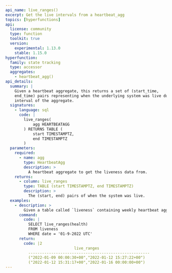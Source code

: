 ```yaml
---
api_name: live_ranges()
excerpt: Get the live intervals from a heartbeat_agg
topics: [hyperfunctions]
api:
  license: community
  type: function
  toolkit: true
  version:
    experimental: 1.13.0
    stable: 1.15.0
hyperfunction:
  family: state tracking
  type: accessor
  aggregates:
    - heartbeat_agg()
api_details:
  summary: |
    Given a heartbeat aggregate, this returns a set of (start_time,
    end_time) pairs representing when the underlying system was live during the
    interval of the aggregate.
  signatures:
    - language: sql
      code: |
        live_ranges(
            agg HEARTBEATAGG
        ) RETURNS TABLE (
            start TIMESTAMPTZ,
            end TIMESTAMPTZ
        )
  parameters:
    required:
      - name: agg
        type: HeartbeatAgg
        description: >
          A heartbeat aggregate to get the liveness data from.
    returns:
      - column: live_ranges
        type: TABLE (start TIMESTAMPTZ, end TIMESTAMPTZ)
        description: >
          The (start, end) pairs of when the system was live.
  examples:
    - description: >
        Given a table called `liveness` containing weekly heartbeat aggregates in column `health` with timestamp column `date`, we can use the following to get the intervals where the system was live during the week of Jan 9, 2022.
      command:
        code: |
          SELECT live_ranges(health)
          FROM liveness
          WHERE date = '01-9-2022 UTC'
      return:
        code: |2
                              live_ranges                     
          -----------------------------------------------------
          ("2022-01-09 00:00:30+00","2022-01-12 15:27:22+00")
          ("2022-01-12 15:31:17+00","2022-01-16 00:00:00+00")
---
```

